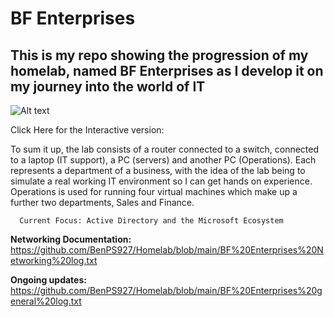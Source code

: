 # BF Enterprises

## This is my repo showing the progression of my homelab, named BF Enterprises as I develop it on my journey into the world of IT

![Alt text]()

Click Here for the Interactive version: 

To sum it up, the lab consists of a router connected to a switch, connected to a laptop (IT support), a PC (servers) and another PC (Operations). Each represents a department of a business, with the idea of the lab being to simulate a real working IT environment so I can get hands on experience. Operations is used for running four virtual machines which make up a further two departments, Sales and Finance. 


                                    
      Current Focus: Active Directory and the Microsoft Ecosystem
      
                                    
                                    


**Networking Documentation:** https://github.com/BenPS927/Homelab/blob/main/BF%20Enterprises%20Networking%20log.txt

**Ongoing updates:** https://github.com/BenPS927/Homelab/blob/main/BF%20Enterprises%20general%20log.txt
